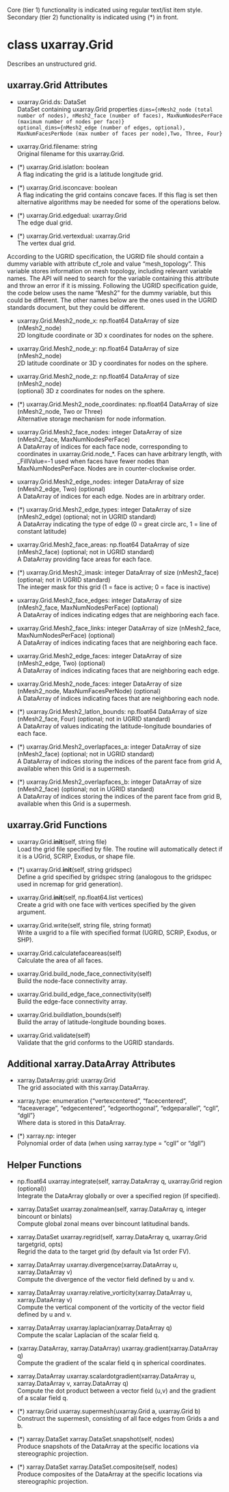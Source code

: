 Core (tier 1) functionality is indicated using regular text/list
item style. \
Secondary (tier 2) functionality is indicated using (*) in front.

# class uxarray.Grid
Describes an unstructured grid.

## uxarray.Grid Attributes

- uxarray.Grid.ds: DataSet\
  DataSet containing uxarray.Grid properties
  `dims={nMesh2_node (total number of nodes),
  nMesh2_face (number of faces),
  MaxNumNodesPerFace (maximum number of nodes per face)}` \
  `optional_dims={nMesh2_edge (number of edges, optional),
  MaxNumFacesPerNode (max number of faces per node),Two, Three, Four}`


- uxarray.Grid.filename: string \
  Original filename for this uxarray.Grid.


- (*) uxarray.Grid.islatlon: boolean \
  A flag indicating the grid is a latitude longitude grid.


- (*) uxarray.Grid.isconcave: boolean \
  A flag indicating the grid contains concave faces.  If
  this flag is set then alternative algorithms may be needed
  for some of the operations below.


- (*) uxarray.Grid.edgedual: uxarray.Grid \
  The edge dual grid.


- (*) uxarray.Grid.vertexdual: uxarray.Grid \
  The vertex dual grid.


According to the UGRID specification, the UGRID file should
contain a dummy variable with attribute cf_role and value
“mesh_topology”.  This variable stores information on mesh
topology, including relevant variable names.  The API will
need to search for the variable containing this attribute
and throw an error if it is missing.  Following the UGRID
specification guide, the code below uses the name “Mesh2”
for the dummy variable, but this could be different. The
other names below are the ones used in the UGRID standards
document, but they could be different.


- uxarray.Grid.Mesh2_node_x: np.float64 DataArray of size (nMesh2_node) \
  2D longitude coordinate or 3D x coordinates for nodes on the sphere.


- uxarray.Grid.Mesh2_node_y: np.float64 DataArray of size (nMesh2_node) \
  2D latitude coordinate or 3D y coordinates for nodes on the sphere.


- uxarray.Grid.Mesh2_node_z: np.float64 DataArray of size (nMesh2_node) \
  (optional)
  3D z coordinates for nodes on the sphere.


- (*) uxarray.Grid.Mesh2_node_coordinates: np.float64 DataArray of size
  (nMesh2_node, Two or Three) \
  Alternative storage mechanism for node information.


- uxarray.Grid.Mesh2_face_nodes: integer DataArray of size
  (nMesh2_face, MaxNumNodesPerFace) \
  A DataArray of indices for each face node, corresponding to coordinates
  in uxarray.Grid.node_*.  Faces can have arbitrary length, with
  _FillValue=-1 used when faces have fewer nodes than MaxNumNodesPerFace.
  Nodes are in counter-clockwise order.


- uxarray.Grid.Mesh2_edge_nodes: integer DataArray of size (nMesh2_edge, Two)
  (optional) \
  A DataArray of indices for each edge.  Nodes are in arbitrary order.


- (*) uxarray.Grid.Mesh2_edge_types: integer DataArray of size (nMesh2_edge)
  (optional; not in UGRID standard) \
  A DataArray indicating the type of edge (0 = great circle arc, 1 = line of
  constant latitude)


- uxarray.Grid.Mesh2_face_areas: np.float64 DataArray of size (nMesh2_face)
  (optional; not in UGRID standard) \
  A DataArray providing face areas for each face.


- (*) uxarray.Grid.Mesh2_imask: integer DataArray of size (nMesh2_face)
  (optional; not in UGRID standard) \
  The integer mask for this grid (1 = face is active; 0 = face is inactive)


- uxarray.Grid.Mesh2_face_edges: integer DataArray of size (nMesh2_face,
  MaxNumNodesPerFace) (optional) \
  A DataArray of indices indicating edges that are neighboring each face.


- uxarray.Grid.Mesh2_face_links: integer DataArray of size (nMesh2_face,
  MaxNumNodesPerFace) (optional) \
  A DataArray of indices indicating faces that are neighboring each face.


- uxarray.Grid.Mesh2_edge_faces: integer DataArray of size (nMesh2_edge,
  Two) (optional) \
  A DataArray of indices indicating faces that are neighboring each edge.


- uxarray.Grid.Mesh2_node_faces: integer DataArray of size (nMesh2_node,
  MaxNumFacesPerNode) (optional) \
  A DataArray of indices indicating faces that are neighboring each node.


- (*) uxarray.Grid.Mesh2_latlon_bounds: np.float64 DataArray of size
  (nMesh2_face, Four) (optional; not in UGRID standard) \
  A DataArray of values indicating the latitude-longitude boundaries of
  each face.


- (*) uxarray.Grid.Mesh2_overlapfaces_a: integer DataArray of size
  (nMesh2_face) (optional; not in UGRID standard) \
  A DataArray of indices storing the indices of the parent face from
  grid A, available when this Grid is a supermesh.


- (*) uxarray.Grid.Mesh2_overlapfaces_b: integer DataArray of size
  (nMesh2_face) (optional; not in UGRID standard) \
  A DataArray of indices storing the indices of the parent face from
  grid B, available when this Grid is a supermesh.


## uxarray.Grid  Functions

- uxarray.Grid.__init__(self, string file) \
  Load the grid file specified by file.  The routine will automatically
  detect if it is a UGrid, SCRIP, Exodus, or shape file.


- (*) uxarray.Grid.__init__(self, string gridspec) \
  Define a grid specified by gridspec string (analogous to the gridspec
  used in ncremap for grid generation).


- uxarray.Grid.__init__(self, np.float64.list vertices) \
  Create a grid with one face with vertices specified by the given argument.


- uxarray.Grid.write(self, string file, string format) \
  Write a uxgrid to a file with specified format (UGRID, SCRIP, Exodus,
  or SHP).


- uxarray.Grid.calculatefaceareas(self) \
  Calculate the area of all faces.


- uxarray.Grid.build_node_face_connectivity(self) \
  Build the node-face connectivity array.


- uxarray.Grid.build_edge_face_connectivity(self) \
  Build the edge-face connectivity array.


- uxarray.Grid.buildlatlon_bounds(self) \
  Build the array of latitude-longitude bounding boxes.


- uxarray.Grid.validate(self) \
  Validate that the grid conforms to the UGRID standards.


## Additional xarray.DataArray Attributes

- xarray.DataArray.grid: uxarray.Grid \
  The grid associated with this xarray.DataArray.


- xarray.type: enumeration {“vertexcentered”, “facecentered”,
  “faceaverage”, “edgecentered”, “edgeorthogonal”, “edgeparallel”,
  “cgll”, “dgll”} \
  Where data is stored in this DataArray.


- (*) xarray.np: integer \
  Polynomial order of data (when using xarray.type = “cgll” or “dgll”)


## Helper Functions

- np.float64 uxarray.integrate(self, xarray.DataArray q,
  uxarray.Grid region (optional)) \
  Integrate the DataArray globally or over a specified region
  (if specified).


- xarray.DataSet uxarray.zonalmean(self, xarray.DataArray q,
  integer bincount or binlats) \
  Compute global zonal means over bincount latitudinal bands.


- xarray.DataSet uxarray.regrid(self, xarray.DataArray q,
  uxarray.Grid targetgrid, opts) \
  Regrid the data to the target grid (by default via 1st order FV).


- xarray.DataArray uxarray.divergence(xarray.DataArray u,
  xarray.DataArray v) \
  Compute the divergence of the vector field defined by u and v.


- xarray.DataArray uxarray.relative_vorticity(xarray.DataArray u,
  xarray.DataArray v) \
  Compute the vertical component of the vorticity of the vector field defined by u and v.


- xarray.DataArray uxarray.laplacian(xarray.DataArray q) \
  Compute the scalar Laplacian of the scalar field q.


- (xarray.DataArray, xarray.DataArray) uxarray.gradient(xarray.DataArray q) \
  Compute the gradient of the scalar field q in spherical coordinates.


- xarray.DataArray uxarray.scalardotgradient(xarray.DataArray u,
  xarray.DataArray v, xarray.DataArray q) \
  Compute the dot product between a vector field (u,v) and the gradient of a scalar field q.


- (*) xarray.Grid uxarray.supermesh(uxarray.Grid a, uxarray.Grid b) \
  Construct the supermesh, consisting of all face edges from Grids a and b.


- (*) xarray.DataSet xarray.DataSet.snapshot(self, nodes) \
  Produce snapshots of the DataArray at the specific locations via stereographic projection.


- (*) xarray.DataSet xarray.DataSet.composite(self, nodes) \
  Produce composites of the DataArray at the specific locations via stereographic projection.
